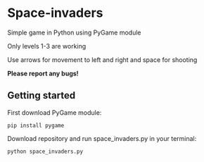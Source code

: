# Space-invaders
Simple game in Python using PyGame module

Only levels 1-3 are working

Use arrows for movement to left and right and space for shooting

**Please report any bugs!**

## Getting started
First download PyGame module:
```
pip install pygame
```

Download repository and run space_invaders.py in your terminal:
```
python space_invaders.py
```


